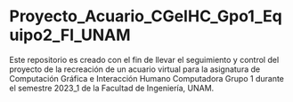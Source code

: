 # Proyecto_Acuario_CGeIHC_Gpo1_Equipo2_FI_UNAM
Este repositorio es creado con el fin de llevar el seguimiento y control del proyecto de la recreación de un acuario virtual para la asignatura de Computación Gráfica e Interacción Humano Computadora Grupo 1 durante el semestre 2023_1 de la Facultad de Ingeniería, UNAM.
